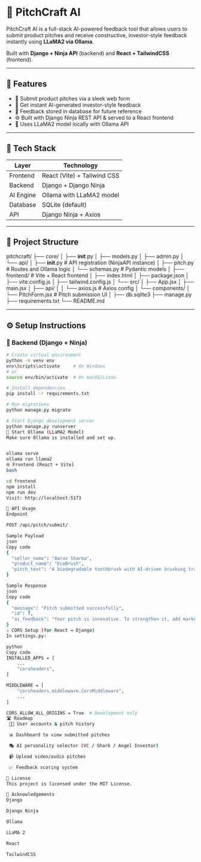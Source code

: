 # 🎤 PitchCraft AI

PitchCraft AI is a full-stack AI-powered feedback tool that allows users to submit product pitches and receive constructive, investor-style feedback instantly using **LLaMA2 via Ollama**.  

Built with **Django + Ninja API** (backend) and **React + TailwindCSS** (frontend).

---

## 🚀 Features

- 📝 Submit product pitches via a sleek web form
- 🤖 Get instant AI-generated investor-style feedback
- 💾 Feedback stored in database for future reference
- ⚙️ Built with Django Ninja REST API & served to a React frontend
- 🧠 Uses LLaMA2 model locally with Ollama API

---

## 🧱 Tech Stack

| Layer     | Technology                     |
|-----------|--------------------------------|
| Frontend  | React (Vite) + Tailwind CSS    |
| Backend   | Django + Django Ninja          |
| AI Engine | Ollama with LLaMA2 model       |
| Database  | SQLite (default)               |
| API       | Django Ninja + Axios           |

---

## 📂 Project Structure

pitchcraft/
├── core/
│   ├── __init__.py
│   ├── models.py
│   ├── admin.py
│   └── api/
│       ├── __init__.py        # API registration (NinjaAPI instance)
│       ├── pitch.py           # Routes and Ollama logic
│       └── schemas.py         # Pydantic models
│
├── frontend/                  # Vite + React frontend
│   ├── index.html
│   ├── package.json
│   ├── vite.config.js
│   ├── tailwind.config.js
│   └── src/
│       ├── App.jsx
│       ├── main.jsx
│       ├── api/
│       │   └── axios.js       # Axios config
│       └── components/
│           └── PitchForm.jsx  # Pitch submission UI
│
├── db.sqlite3
├── manage.py
├── requirements.txt
└── README.md




---

## ⚙️ Setup Instructions

### 🔧 Backend (Django + Ninja)

```bash
# Create virtual environment
python -m venv env
env\Scripts\activate     # On Windows
# or
source env/bin/activate  # On macOS/Linux

# Install dependencies
pip install -r requirements.txt

# Run migrations
python manage.py migrate

# Start Django development server
python manage.py runserver
🧠 Start Ollama (LLaMA2 Model)
Make sure Ollama is installed and set up.


ollama serve
ollama run llama2
🌐 Frontend (React + Vite)
bash

cd frontend
npm install
npm run dev
Visit: http://localhost:5173

🔄 API Usage
Endpoint

POST /api/pitch/submit/

Sample Payload
json
Copy code
{
  "seller_name": "Aarav Sharma",
  "product_name": "EcoBrush",
  "pitch_text": "A biodegradable toothbrush with AI-driven brushing tracker."
}

Sample Response
json
Copy code
{
  "message": "Pitch submitted successfully",
  "id": 7,
  "ai_feedback": "Your pitch is innovative. To strengthen it, add market validation..."
}
⚠️ CORS Setup (for React ↔ Django)
In settings.py:

python
Copy code
INSTALLED_APPS = [
    ...
    "corsheaders",
]

MIDDLEWARE = [
    "corsheaders.middleware.CorsMiddleware",
    ...
]

CORS_ALLOW_ALL_ORIGINS = True  # Development only
🛣️ Roadmap
 🧑‍💼 User accounts & pitch history

 📊 Dashboard to view submitted pitches

 🎭 AI personality selector (VC / Shark / Angel Investor)

 📹 Upload video/audio pitches

 📈 Feedback scoring system

📘 License
This project is licensed under the MIT License.

🙌 Acknowledgements
Django

Django Ninja

Ollama

LLaMA 2

React

TailwindCSS


